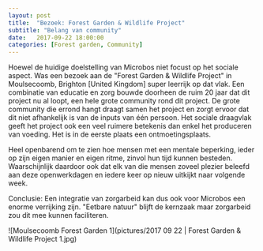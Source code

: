 ```yaml
---
layout: post
title:  "Bezoek: Forest Garden & Wildlife Project"
subtitle: "Belang van community"
date:   2017-09-22 18:00:00
categories: [Forest garden, Community]
---
```


Hoewel de huidige doelstelling van Microbos niet focust op het sociale aspect. Was een bezoek aan de "Forest Garden & Wildlife Project" in Moulsecoomb, Brighton [United Kingdom] super leerrijk op dat vlak. Een combinatie van educatie en zorg bouwde doorheen de ruim 20 jaar dat dit project nu al loopt, een hele grote community rond dit project. De grote community die errond hangt draagt samen het project en zorgt ervoor dat dit niet afhankelijk is van de inputs van één persoon. Het sociale draagvlak geeft het project ook een veel ruimere betekenis dan enkel het produceren van voeding. Het is in de eerste plaats een ontmoetingsplaats. 

Heel openbarend om te zien hoe mensen met een mentale beperking, ieder op zijn eigen manier en eigen ritme, zinvol hun tijd kunnen besteden. Waarschijnlijk daardoor ook dat elk van die mensen zoveel plezier beleefd aan deze openwerkdagen en iedere keer op nieuw uitkijkt naar volgende week. 

Conclusie: Een integratie van zorgarbeid kan dus ook voor Microbos een enorme verrijking zijn. "Eetbare natuur" blijft de kernzaak maar zorgarbeid zou dit mee kunnen faciliteren.

![Moulsecoomb Forest Garden 1](pictures/2017 09 22 | Forest Garden & Wildlife Project 1.jpg)

